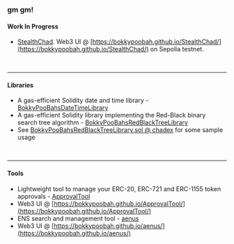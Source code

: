 ### gm gm!

#### Work In Progress

* [StealthChad](https://github.com/bokkypoobah/StealthChad). Web3 UI @ [https://bokkypoobah.github.io/StealthChad/](https://bokkypoobah.github.io/StealthChad/) on Sepolia testnet.

<br />

---

#### Libraries

* A gas-efficient Solidity date and time library - [BokkyPooBahsDateTimeLibrary](https://github.com/bokkypoobah/BokkyPooBahsDateTimeLibrary)
* A gas-efficient Solidity library implementing the Red-Black binary search tree algorithm - [BokkyPooBahsRedBlackTreeLibrary](https://github.com/bokkypoobah/BokkyPooBahsRedBlackTreeLibrary)
 * See [BokkyPooBahsRedBlackTreeLibrary.sol @ chadex](https://github.com/bokkypoobah/chadex/blob/master/contracts/BokkyPooBahsRedBlackTreeLibrary.sol) for some sample usage

<br />

---

#### Tools

* Lightweight tool to manage your ERC-20, ERC-721 and ERC-1155 token approvals - [ApprovalTool](https://github.com/bokkypoobah/ApprovalTool)
 * Web3 UI @ [https://bokkypoobah.github.io/ApprovalTool/](https://bokkypoobah.github.io/ApprovalTool/)
* ENS search and management tool - [aenus](https://github.com/bokkypoobah/aenus)
 * Web3 UI @ [https://bokkypoobah.github.io/aenus/](https://bokkypoobah.github.io/aenus/)

<br />
<!--
**bokkypoobah/bokkypoobah** is a ✨ _special_ ✨ repository because its `README.md` (this file) appears on your GitHub profile.

Here are some ideas to get you started:

- 🔭 I’m currently working on ...
- 🌱 I’m currently learning ...
- 👯 I’m looking to collaborate on ...
- 🤔 I’m looking for help with ...
- 💬 Ask me about ...
- 📫 How to reach me: ...
- 😄 Pronouns: ...
- ⚡ Fun fact: ...
-->
